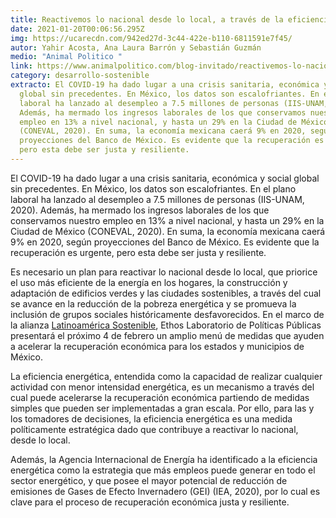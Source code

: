 ```yaml
---
title: Reactivemos lo nacional desde lo local, a través de la eficiencia energética
date: 2021-01-20T00:06:56.295Z
img: https://ucarecdn.com/942ed27d-3c44-422e-b110-6811591e7f45/
autor: Yahir Acosta, Ana Laura Barrón y Sebastián Guzmán
medio: "Animal Politico "
link: https://www.animalpolitico.com/blog-invitado/reactivemos-lo-nacional-desde-lo-local-a-traves-de-la-eficiencia-energetica/
category: desarrollo-sostenible
extracto: El COVID-19 ha dado lugar a una crisis sanitaria, económica y social
  global sin precedentes. En México, los datos son escalofriantes. En el plano
  laboral ha lanzado al desempleo a 7.5 millones de personas (IIS-UNAM, 2020).
  Además, ha mermado los ingresos laborales de los que conservamos nuestro
  empleo en 13% a nivel nacional, y hasta un 29% en la Ciudad de México
  (CONEVAL, 2020). En suma, la economía mexicana caerá 9% en 2020, según
  proyecciones del Banco de México. Es evidente que la recuperación es urgente,
  pero esta debe ser justa y resiliente.
---
```

El COVID-19 ha dado lugar a una crisis sanitaria, económica y social global sin precedentes. En México, los datos son escalofriantes. En el plano laboral ha lanzado al desempleo a 7.5 millones de personas (IIS-UNAM, 2020). Además, ha mermado los ingresos laborales de los que conservamos nuestro empleo en 13% a nivel nacional, y hasta un 29% en la Ciudad de México (CONEVAL, 2020). En suma, la economía mexicana caerá 9% en 2020, según proyecciones del Banco de México. Es evidente que la recuperación es urgente, pero esta debe ser justa y resiliente.

Es necesario un plan para reactivar lo nacional desde lo local, que priorice el uso más eficiente de la energía en los hogares, la construcción y adaptación de edificios verdes y las ciudades sostenibles, a través del cual se avance en la reducción de la pobreza energética y se promueva la inclusión de grupos sociales históricamente desfavorecidos. En el marco de la alianza [Latinoamérica Sostenible](https://latinoamericasostenible.org/), Ethos Laboratorio de Políticas Públicas presentará el próximo 4 de febrero un amplio menú de medidas que ayuden a acelerar la recuperación económica para los estados y municipios de México.

La eficiencia energética, entendida como la capacidad de realizar cualquier actividad con menor intensidad energética, es un mecanismo a través del cual puede acelerarse la recuperación económica partiendo de medidas simples que pueden ser implementadas a gran escala. Por ello, para las y los tomadores de decisiones, la eficiencia energética es una medida políticamente estratégica dado que contribuye a reactivar lo nacional, desde lo local.

Además, la Agencia Internacional de Energía ha identificado a la eficiencia energética como la estrategia que más empleos puede generar en todo el sector energético, y que posee el mayor potencial de reducción de emisiones de Gases de Efecto Invernadero (GEI) (IEA, 2020), por lo cual es clave para el proceso de recuperación económica justa y resiliente.